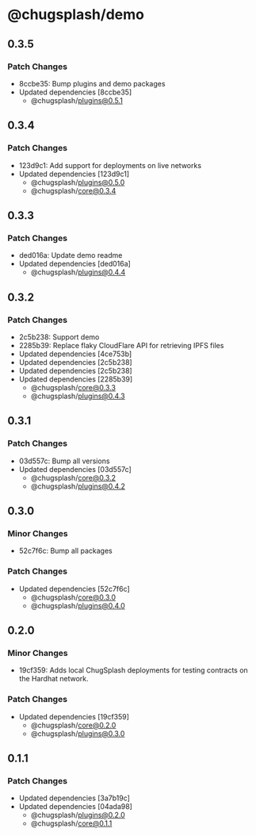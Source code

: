 # @chugsplash/demo

## 0.3.5

### Patch Changes

- 8ccbe35: Bump plugins and demo packages
- Updated dependencies [8ccbe35]
  - @chugsplash/plugins@0.5.1

## 0.3.4

### Patch Changes

- 123d9c1: Add support for deployments on live networks
- Updated dependencies [123d9c1]
  - @chugsplash/plugins@0.5.0
  - @chugsplash/core@0.3.4

## 0.3.3

### Patch Changes

- ded016a: Update demo readme
- Updated dependencies [ded016a]
  - @chugsplash/plugins@0.4.4

## 0.3.2

### Patch Changes

- 2c5b238: Support demo
- 2285b39: Replace flaky CloudFlare API for retrieving IPFS files
- Updated dependencies [4ce753b]
- Updated dependencies [2c5b238]
- Updated dependencies [2c5b238]
- Updated dependencies [2285b39]
  - @chugsplash/core@0.3.3
  - @chugsplash/plugins@0.4.3

## 0.3.1

### Patch Changes

- 03d557c: Bump all versions
- Updated dependencies [03d557c]
  - @chugsplash/core@0.3.2
  - @chugsplash/plugins@0.4.2

## 0.3.0

### Minor Changes

- 52c7f6c: Bump all packages

### Patch Changes

- Updated dependencies [52c7f6c]
  - @chugsplash/core@0.3.0
  - @chugsplash/plugins@0.4.0

## 0.2.0

### Minor Changes

- 19cf359: Adds local ChugSplash deployments for testing contracts on the Hardhat network.

### Patch Changes

- Updated dependencies [19cf359]
  - @chugsplash/core@0.2.0
  - @chugsplash/plugins@0.3.0

## 0.1.1

### Patch Changes

- Updated dependencies [3a7b19c]
- Updated dependencies [04ada98]
  - @chugsplash/plugins@0.2.0
  - @chugsplash/core@0.1.1
